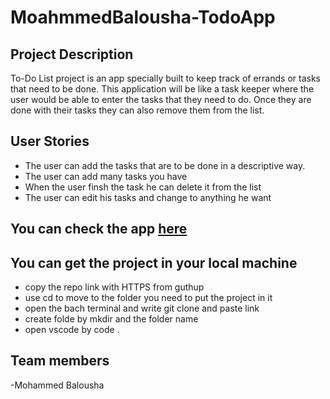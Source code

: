 # MoahmmedBalousha-TodoApp
## Project Description

To-Do List project is an app specially built to keep track of errands or tasks that need to be done. This application will be like a task keeper where the user would be able to enter the tasks that they need to do. Once they are done with their tasks they can also remove them from the list.

## User Stories

- The user can add the tasks that are to be done in a descriptive way.
- The user can add many tasks you have
- When the user finsh the task he can delete it from the list
- The user can edit his tasks and change to anything he want

## You can check the app [here](https://gsg-cf05.github.io/MoahmmedBalousha-TodoApp/)

## You can get the project in your local machine

- copy the repo link with HTTPS from guthup
- use cd to move to the folder you need to put the project in it
- open the bach terminal and write git clone and paste link 
- create folde by mkdir and the folder name 
- open vscode by code .


## Team members
-Mohammed Balousha
